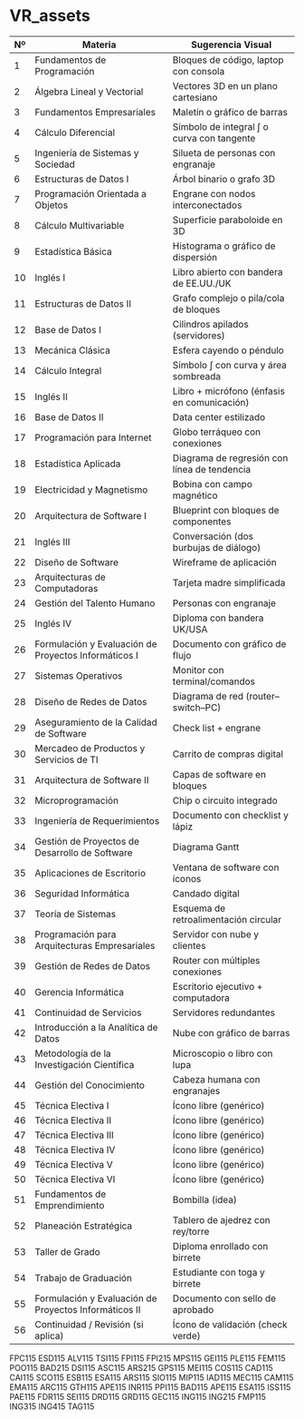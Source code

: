 # VR_assets
| Nº | Materia                                               | Sugerencia Visual                            |
| -- | ----------------------------------------------------- | -------------------------------------------- |
| 1  | Fundamentos de Programación                           | Bloques de código, laptop con consola        |
| 2  | Álgebra Lineal y Vectorial                            | Vectores 3D en un plano cartesiano           |
| 3  | Fundamentos Empresariales                             | Maletín o gráfico de barras                  |
| 4  | Cálculo Diferencial                                   | Símbolo de integral ∫ o curva con tangente   |
| 5  | Ingeniería de Sistemas y Sociedad                     | Silueta de personas con engranaje            |
| 6  | Estructuras de Datos I                                | Árbol binario o grafo 3D                     |
| 7  | Programación Orientada a Objetos                      | Engrane con nodos interconectados            |
| 8  | Cálculo Multivariable                                 | Superficie paraboloide en 3D                 |
| 9  | Estadística Básica                                    | Histograma o gráfico de dispersión           |
| 10 | Inglés I                                              | Libro abierto con bandera de EE.UU./UK       |
| 11 | Estructuras de Datos II                               | Grafo complejo o pila/cola de bloques        |
| 12 | Base de Datos I                                       | Cilindros apilados (servidores)              |
| 13 | Mecánica Clásica                                      | Esfera cayendo o péndulo                     |
| 14 | Cálculo Integral                                      | Símbolo ∫ con curva y área sombreada         |
| 15 | Inglés II                                             | Libro + micrófono (énfasis en comunicación)  |
| 16 | Base de Datos II                                      | Data center estilizado                       |
| 17 | Programación para Internet                            | Globo terráqueo con conexiones               |
| 18 | Estadística Aplicada                                  | Diagrama de regresión con línea de tendencia |
| 19 | Electricidad y Magnetismo                             | Bobina con campo magnético                   |
| 20 | Arquitectura de Software I                            | Blueprint con bloques de componentes         |
| 21 | Inglés III                                            | Conversación (dos burbujas de diálogo)       |
| 22 | Diseño de Software                                    | Wireframe de aplicación                      |
| 23 | Arquitecturas de Computadoras                         | Tarjeta madre simplificada                   |
| 24 | Gestión del Talento Humano                            | Personas con engranaje                       |
| 25 | Inglés IV                                             | Diploma con bandera UK/USA                   |
| 26 | Formulación y Evaluación de Proyectos Informáticos I  | Documento con gráfico de flujo               |
| 27 | Sistemas Operativos                                   | Monitor con terminal/comandos                |
| 28 | Diseño de Redes de Datos                              | Diagrama de red (router–switch–PC)           |
| 29 | Aseguramiento de la Calidad de Software               | Check list + engrane                         |
| 30 | Mercadeo de Productos y Servicios de TI               | Carrito de compras digital                   |
| 31 | Arquitectura de Software II                           | Capas de software en bloques                 |
| 32 | Microprogramación                                     | Chip o circuito integrado                    |
| 33 | Ingeniería de Requerimientos                          | Documento con checklist y lápiz              |
| 34 | Gestión de Proyectos de Desarrollo de Software        | Diagrama Gantt                               |
| 35 | Aplicaciones de Escritorio                            | Ventana de software con íconos               |
| 36 | Seguridad Informática                                 | Candado digital                              |
| 37 | Teoría de Sistemas                                    | Esquema de retroalimentación circular        |
| 38 | Programación para Arquitecturas Empresariales         | Servidor con nube y clientes                 |
| 39 | Gestión de Redes de Datos                             | Router con múltiples conexiones              |
| 40 | Gerencia Informática                                  | Escritorio ejecutivo + computadora           |
| 41 | Continuidad de Servicios                              | Servidores redundantes                       |
| 42 | Introducción a la Analítica de Datos                  | Nube con gráfico de barras                   |
| 43 | Metodología de la Investigación Científica            | Microscopio o libro con lupa                 |
| 44 | Gestión del Conocimiento                              | Cabeza humana con engranajes                 |
| 45 | Técnica Electiva I                                    | Ícono libre (genérico)                       |
| 46 | Técnica Electiva II                                   | Ícono libre (genérico)                       |
| 47 | Técnica Electiva III                                  | Ícono libre (genérico)                       |
| 48 | Técnica Electiva IV                                   | Ícono libre (genérico)                       |
| 49 | Técnica Electiva V                                    | Ícono libre (genérico)                       |
| 50 | Técnica Electiva VI                                   | Ícono libre (genérico)                       |
| 51 | Fundamentos de Emprendimiento                         | Bombilla (idea)                              |
| 52 | Planeación Estratégica                                | Tablero de ajedrez con rey/torre             |
| 53 | Taller de Grado                                       | Diploma enrollado con birrete                |
| 54 | Trabajo de Graduación                                 | Estudiante con toga y birrete                |
| 55 | Formulación y Evaluación de Proyectos Informáticos II | Documento con sello de aprobado              |
| 56 | Continuidad / Revisión (si aplica)                    | Ícono de validación (check verde)            |




FPC115
ESD115
ALV115
TSI115
FPI115
FPI215
MPS115
GEI115
PLE115
FEM115
POO115
BAD215
DSI115
ASC115
ARS215
GPS115
MEI115
COS115
CAD115
CAI115
SCO115
ESB115
ESA115
ARS115
SIO115
MIP115
IAD115
MEC115
CAM115
EMA115
ARC115
GTH115
APE115
INR115
PPI115
BAD115
APE115
ESA115
ISS115
PAE115
FDR115
SEI115
DRD115
GRD115
GEC115
ING115
ING215
FMP115
ING315
ING415
TAG115
